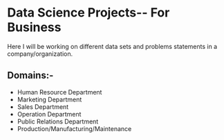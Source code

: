 # Data Science Projects-- For Business

Here I will be working on different data sets and problems statements in a company/organization.

## Domains:-
- Human Resource Department
- Marketing Department
- Sales Department
- Operation Department
- Public Relations Department
- Production/Manufacturing/Maintenance
